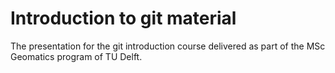 # Introduction to git material

The presentation for the git introduction course delivered as part of the MSc Geomatics program of TU Delft.